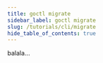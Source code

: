 ```yaml
---
title: goctl migrate
sidebar_label: goctl migrate
slug: /tutorials/cli/migrate
hide_table_of_contents: true
---
```

balala...